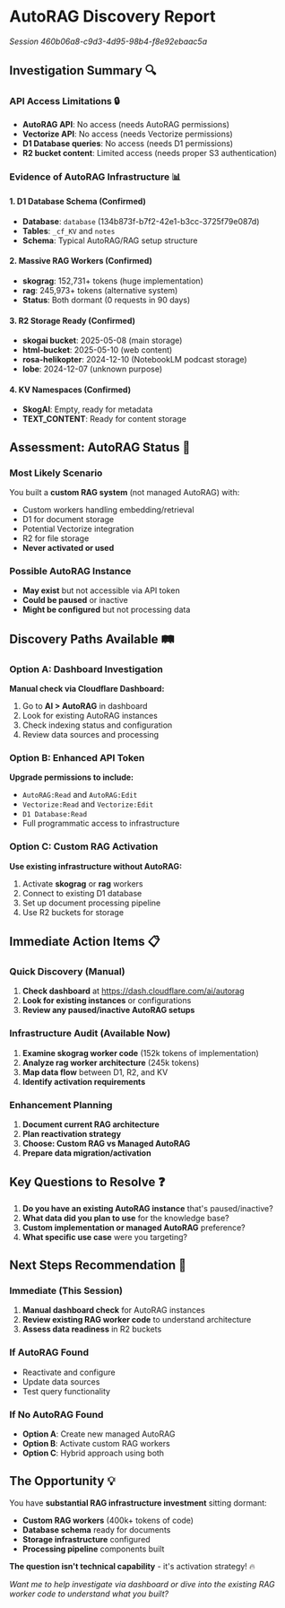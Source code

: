 # AutoRAG Discovery Report

*Session 460b06a8-c9d3-4d95-98b4-f8e92ebaac5a*

## Investigation Summary 🔍

### **API Access Limitations** 🔒
- **AutoRAG API**: No access (needs AutoRAG permissions)
- **Vectorize API**: No access (needs Vectorize permissions)
- **D1 Database queries**: No access (needs D1 permissions)
- **R2 bucket content**: Limited access (needs proper S3 authentication)

### **Evidence of AutoRAG Infrastructure** 📊

#### **1. D1 Database Schema** (Confirmed)
- **Database**: `database` (134b873f-b7f2-42e1-b3cc-3725f79e087d)
- **Tables**: `_cf_KV` and `notes` 
- **Schema**: Typical AutoRAG/RAG setup structure

#### **2. Massive RAG Workers** (Confirmed)
- **skograg**: 152,731+ tokens (huge implementation)
- **rag**: 245,973+ tokens (alternative system)
- **Status**: Both dormant (0 requests in 90 days)

#### **3. R2 Storage Ready** (Confirmed)
- **skogai bucket**: 2025-05-08 (main storage)
- **html-bucket**: 2025-05-10 (web content)
- **rosa-helikopter**: 2024-12-10 (NotebookLM podcast storage)
- **lobe**: 2024-12-07 (unknown purpose)

#### **4. KV Namespaces** (Confirmed)
- **SkogAI**: Empty, ready for metadata
- **TEXT_CONTENT**: Ready for content storage

## **Assessment: AutoRAG Status** 🎯

### **Most Likely Scenario**
You built a **custom RAG system** (not managed AutoRAG) with:
- Custom workers handling embedding/retrieval
- D1 for document storage  
- Potential Vectorize integration
- R2 for file storage
- **Never activated or used**

### **Possible AutoRAG Instance**
- **May exist** but not accessible via API token
- **Could be paused** or inactive
- **Might be configured** but not processing data

## **Discovery Paths Available** 🛤️

### **Option A: Dashboard Investigation**
**Manual check via Cloudflare Dashboard:**
1. Go to **AI > AutoRAG** in dashboard
2. Look for existing AutoRAG instances
3. Check indexing status and configuration
4. Review data sources and processing

### **Option B: Enhanced API Token**
**Upgrade permissions to include:**
- `AutoRAG:Read` and `AutoRAG:Edit`
- `Vectorize:Read` and `Vectorize:Edit`  
- `D1 Database:Read`
- Full programmatic access to infrastructure

### **Option C: Custom RAG Activation**
**Use existing infrastructure without AutoRAG:**
1. Activate **skograg** or **rag** workers
2. Connect to existing D1 database
3. Set up document processing pipeline
4. Use R2 buckets for storage

## **Immediate Action Items** 📋

### **Quick Discovery (Manual)**
1. **Check dashboard** at https://dash.cloudflare.com/ai/autorag
2. **Look for existing instances** or configurations
3. **Review any paused/inactive AutoRAG setups**

### **Infrastructure Audit (Available Now)**
1. **Examine skograg worker code** (152k tokens of implementation)
2. **Analyze rag worker architecture** (245k tokens)
3. **Map data flow** between D1, R2, and KV
4. **Identify activation requirements**

### **Enhancement Planning**
1. **Document current RAG architecture**
2. **Plan reactivation strategy**
3. **Choose: Custom RAG vs Managed AutoRAG**
4. **Prepare data migration/activation**

## **Key Questions to Resolve** ❓

1. **Do you have an existing AutoRAG instance** that's paused/inactive?
2. **What data did you plan to use** for the knowledge base?
3. **Custom implementation or managed AutoRAG** preference?
4. **What specific use case** were you targeting?

## **Next Steps Recommendation** 🚀

### **Immediate (This Session)**
1. **Manual dashboard check** for AutoRAG instances
2. **Review existing RAG worker code** to understand architecture
3. **Assess data readiness** in R2 buckets

### **If AutoRAG Found**
- Reactivate and configure
- Update data sources  
- Test query functionality

### **If No AutoRAG Found**
- **Option A**: Create new managed AutoRAG
- **Option B**: Activate custom RAG workers
- **Option C**: Hybrid approach using both

## **The Opportunity** 💡

You have **substantial RAG infrastructure investment** sitting dormant:
- **Custom RAG workers** (400k+ tokens of code)
- **Database schema** ready for documents
- **Storage infrastructure** configured
- **Processing pipeline** components built

**The question isn't technical capability** - it's activation strategy! 🔥

*Want me to help investigate via dashboard or dive into the existing RAG worker code to understand what you built?*